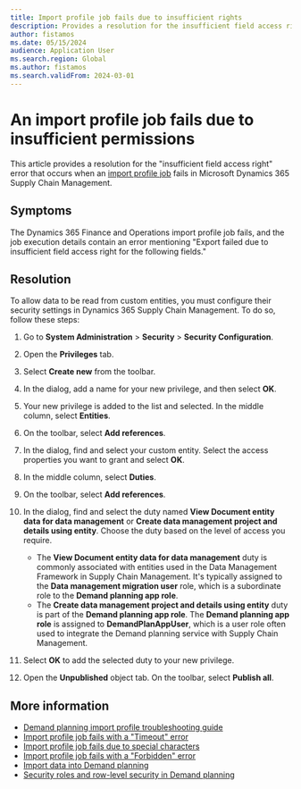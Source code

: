 ```yaml
---
title: Import profile job fails due to insufficient rights
description: Provides a resolution for the insufficient field access right error when an import profile job fails in Microsoft Dynamics 365 Supply Chain Management.
author: fistamos
ms.date: 05/15/2024
audience: Application User
ms.search.region: Global
ms.author: fistamos
ms.search.validFrom: 2024-03-01
---
```

# An import profile job fails due to insufficient permissions

This article provides a resolution for the "insufficient field access right" error that occurs when an [import profile job](/dynamics365/supply-chain/demand-planning/import-data#create-an-import-profile-for-importing-directly-from-supply-chain-management) fails in Microsoft Dynamics 365 Supply Chain Management.

## Symptoms

The Dynamics 365 Finance and Operations import profile job fails, and the job execution details contain an error mentioning "Export failed due to insufficient field access right for the following fields."

## Resolution

To allow data to be read from custom entities, you must configure their security settings in Dynamics 365 Supply Chain Management. To do so, follow these steps:

1. Go to **System Administration** > **Security** > **Security Configuration**.
2. Open the **Privileges** tab.
3. Select **Create new** from the toolbar.
4. In the dialog, add a name for your new privilege, and then select **OK**.
5. Your new privilege is added to the list and selected. In the middle column, select **Entities**.
6. On the toolbar, select **Add references**.
7. In the dialog, find and select your custom entity. Select the access properties you want to grant and select **OK**.
8. In the middle column, select **Duties**.
9. On the toolbar, select **Add references**.

10. In the dialog, find and select the duty named **View Document entity data for data management** or **Create data management project and details using entity**. Choose the duty based on the level of access you require.

    - The **View Document entity data for data management** duty is commonly associated with entities used in the Data Management Framework in Supply Chain Management. It's typically assigned to the **Data management migration user** role, which is a subordinate role to the **Demand planning app role**.
    - The **Create data management project and details using entity** duty is part of the **Demand planning app role**. The **Demand planning app role** is assigned to **DemandPlanAppUser**, which is a user role often used to integrate the Demand planning service with Supply Chain Management.

11. Select **OK** to add the selected duty to your new privilege.
12. Open the **Unpublished** object tab. On the toolbar, select **Publish all**.

## More information

- [Demand planning import profile troubleshooting guide](import-landing-page.md)
- [Import profile job fails with a "Timeout" error](project-time-out.md)
- [Import profile job fails due to special characters](special-characters.md)
- [Import profile job fails with a "Forbidden" error]( import-profile-fails-with-forbidden-error.md)
- [Import data into Demand planning](/dynamics365/supply-chain/demand-planning/import-data)
- [Security roles and row-level security in Demand planning](/dynamics365/supply-chain/demand-planning/users-access)

